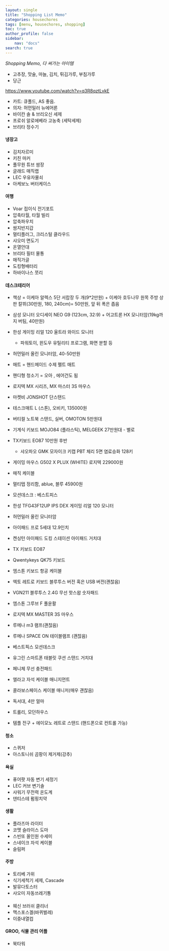 ```yaml
---
layout: single
title: "Shopping List Memo"
categories: housechores
tags: [menu, housechores, shopping]
toc: true
author_profile: false
sidebar:
    nav: "docs"
search: true
---
```


*Shopping Memo, 다 써가는 아이템*

- 고추장, 맛술, 마늘, 김치, 튀김가루, 부침가루
- 당근



https://www.youtube.com/watch?v=q3R8qztLvkE

- 카트: 큐폴드, AS 좋음.
- 의자: 허먼밀러 뉴에어론
- 바이칸 솔 & 브리오신 세제
- 프로쉬 알로에베라 고농축 (세탁세제)
- 브리타 정수기

#### 냉장고

- 김치자르미
- 키친 마커
- 풀무원 튜브 쌈장
- 글래드 매직랩
- LEC 우유자물쇠
- 아케보노 버터케이스


#### 여행

- Voar 접이식 전기포트
- 압축타월, 타월 빌리
- 압축파우치
- 쌈지반지갑
- 멀티플러그, 크리스털 클라우드
- 샤오미 면도기
- 온열안대
- 브리타 필터 물통
- 매직가글
- 도킹형배터리
- 하바이나스 쪼리

#### 데스크테리어

- 책상 = 이케아 알렉스 5단 서랍장 두 개(9*2만원) + 이케아 호두나무 원목 주방 상판 칼뷔(30만원, 180, 240cm)= 50만원, 앞 뒤 폭은 좁음
- 삼성 모니터 오디세이 NEO G9 (123cm, 32:9) + 어고트론 HX 모니터암(19kg까지 버팀, 40만원)
- 한성 게이밍 리얼 120 울트라 와이드 모니터
    - 파워토이, 윈도우 유틸리티 프로그램, 화면 분할 등
- 허먼밀러 올린 모니터암, 40-50만원
- 매트 = 핸드메이드 수제 펠트 매트
- 핸디형 청소기 = 오아 , 에어건도 됨
- 로지텍 MX 시리즈, MX 마스터 3S 마우스
- 마켓비 JONSHOT 단스탠드
- 테스크매트 L (스톤), 오비키, 135000원
- 버티컬 노트북 스탠드, 실버, OMOTON 5만원대
- 기계식 키보드 MOJO84 (플라스틱), MELGEEK 27만원대 - 별로
- TX키보드 EO87 10만원 후반
    - 샤오파오 GMK 모자이크 키캡 PBT 체리 5면 염료승화 128키

- 게이밍 마우스 G502 X PLUX (WHITE) 로지텍 229000원

- 매직 케이블
- 멀티탭 정리함, ablue, 블루 45900원
- 모션데스크 : 베스트피스
- 한성 TFG43F12UP IPS DEX 게이밍 리얼 120 모니터
- 허먼밀러 올린 모니터암
- 아이패드 프로 5세대 12.9인치
- 켄싱턴 아이패드 도킹 스테이션 아이패드 거치대
- TX 키보드 EO87
- Qwentykeys QK75 키보드
- 엠스톤 키보드 항공 케이블
- 엑토 레트로 키보드 블루투스 버전 혹은 USB 버전(괜찮음)
- VGN211 블루투스 2.4G 무선 핫스왑 숫자패드
- 엠스톤 그루브 F 풀윤활
- 로지텍 MX MASTER 3S 마우스
- 루메나 m3 램프(괜찮음)
- 루메나 SPACE ON 테이블램프 (괜찮음)
- 베스트픽스 모션데스크 
- 유그린 스마트폰 태블릿 쿠션 스탠드 거치대
- 페니체 무선 충전패드
- 엘라고 자석 케이블 매니지먼트
- 콜라보스페이스 케이블 매니저(매우 괜찮음)
- 독서대, 4만 얼마
- 트롤리, 모던하우스
- 템플 전구 + 에이모노 레트로 스탠드 (핸드폰으로 컨트롤 가능)

#### 청소

- 스퀴저
- 아스토니쉬 곰팡이 제거제(강추)


#### 욕실

- 퓨어팟 자동 변기 세정기
- LEC 커브 변기솔
- 샤워기 무전력 온도계
- 덴티스테 펌핑치약

#### 생활

- 플라즈마 라이터
- 코멧 슬라이스 도마
- 스빈또 올인원 수세미
- 스네이크 자석 케이블
- 슬림퍼

#### 주방

- 토리베 가위
- 식기세척기 세제, Cascade
- 발뮤다토스터
- 샤오미 자동쓰레기통

#### 

- 웨신 브러쉬 클리너
- 맥스포스겔(바퀴벌레)
- 이중내열컵

#### GROO, 식물 관리 어플

- 북타워

